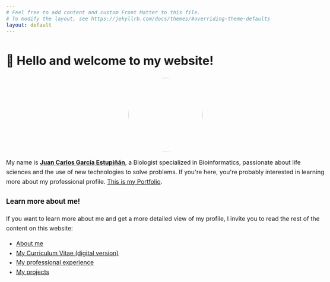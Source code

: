 ```yaml
---
# Feel free to add content and custom Front Matter to this file.
# To modify the layout, see https://jekyllrb.com/docs/themes/#overriding-theme-defaults
layout: default
---
```


<style>

body {
    max-width: 100%;
    margin: 0 auto;
    font-size: 1rem;
    line-height: 1.6;
}

section {
  width:700px;
  float:right;
  padding-bottom:50px;
}

.wrapper {
  width:960px;
  margin:0 auto;
}


</style>

👋 Hello and welcome to my website!
===

<center>
<img src="https://juancarlosbio.github.io/juancarlos_portfolio_esp/images/Foto_Juan_Carlos.png" 
  height="200"
  style="border-radius: 50%; display: block;">
</center>

<p>
</p>

My name is <u><strong>Juan Carlos García Estupiñán</strong></u>, a Biologist specialized in Bioinformatics, passionate about life sciences and the use of new technologies to solve problems. If you're here, you're probably interested in learning more about my professional profile. <u>This is my Portfolio</u>.


### **Learn more about me!**

If you want to learn more about me and get a more detailed view of my profile, I invite you to read the rest of the content on this website:

* [About me](https://juancarlosbio.github.io/juancarlos_portfolio_eng/about/)
* [My Curriculum Vitae (digital version)](https://juancarlosbio.github.io/juancarlos_portfolio_eng/cv/)
* [My professional experience](https://juancarlosbio.github.io/juancarlos_portfolio_eng/experience/)
* [My projects](https://juancarlosbio.github.io/juancarlos_portfolio_eng/projects/)